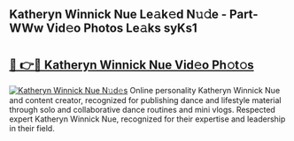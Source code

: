 ## Katheryn Winnick Nue Le𝚊k𝚎d N𝚞𝚍e - Part-WWw Vid𝚎o Photos Le𝚊ks syKs1

# <h2><a href="http://fb2ugj.evod.top/?m=Katheryn+Winnick+Nue">🔗 👉🔴 Katheryn Winnick Nue Vid𝚎o Ph𝚘t𝚘s</a></h2>

[![Katheryn Winnick Nue N𝚞d𝚎s](https://i.imgur.com/8V9OHl7.gif)](http://fb2ugj.evod.top/?m=Katheryn+Winnick+Nue)
Online personality Katheryn Winnick Nue and content creator, recognized for publishing dance and lifestyle material through solo and collaborative dance routines and mini vlogs. Respected expert Katheryn Winnick Nue, recognized for their expertise and leadership in their field. 

